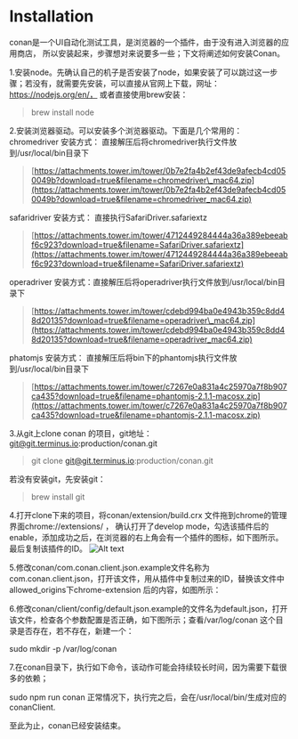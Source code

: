 # Installation
conan是一个UI自动化测试工具，是浏览器的一个插件，由于没有进入浏览器的应用商店，
所以安装起来，步骤想对来说要多一些；下文将阐述如何安装Conan。

1.安装node。先确认自己的机子是否安装了node，如果安装了可以跳过这一步骤；若没有，就需要先安装，可以直接从官网上下载，网址：https://nodejs.org/en/，
或者直接使用brew安装：
> brew install node

2.安装浏览器驱动。可以安装多个浏览器驱动。下面是几个常用的：
chromedriver 安装方式： 直接解压后将chromedriver执行文件放到/usr/local/bin目录下
>[https://attachments.tower.im/tower/0b7e2fa4b2ef43de9afecb4cd050049b?download=true&filename=chromedriver\_mac64.zip](https://attachments.tower.im/tower/0b7e2fa4b2ef43de9afecb4cd050049b?download=true&filename=chromedriver_mac64.zip)

safaridriver 安装方式： 直接执行SafariDriver.safariextz
>[https://attachments.tower.im/tower/4712449284444a36a389ebeeabf6c923?download=true&filename=SafariDriver.safariextz](https://attachments.tower.im/tower/4712449284444a36a389ebeeabf6c923?download=true&filename=SafariDriver.safariextz)

operadriver 安装方式：直接解压后将operadriver执行文件放到/usr/local/bin目录下
>[https://attachments.tower.im/tower/cdebd994ba0e4943b359c8dd48d20135?download=true&filename=operadriver\_mac64.zip](https://attachments.tower.im/tower/cdebd994ba0e4943b359c8dd48d20135?download=true&filename=operadriver_mac64.zip)

phatomjs 安装方式： 直接解压后将bin下的phantomjs执行文件放到/usr/local/bin目录下
>[https://attachments.tower.im/tower/c7267e0a831a4c25970a7f8b907ca435?download=true&filename=phantomjs-2.1.1-macosx.zip](https://attachments.tower.im/tower/c7267e0a831a4c25970a7f8b907ca435?download=true&filename=phantomjs-2.1.1-macosx.zip)

3.从git上clone conan 的项目，git地址：git@git.terminus.io:production/conan.git
>git clone git@git.terminus.io:production/conan.git

若没有安装git，先安装git：
>brew install git

4.打开clone下来的项目，将conan/extension/build.crx 文件拖到chrome的管理界面chrome://extensions/ ，
确认打开了develop mode，勾选该插件后的enable，添加成功之后，在浏览器的右上角会有一个插件的图标，如下图所示。
最后复制该插件的ID。
![Alt text](/Users/sherry/terminus/gitbook/Import/conan-readme/assets/extension.png)


5.修改conan/com.conan.client.json.example文件名称为com.conan.client.json，打开该文件，用从插件中复制过来的ID，替换该文件中allowed_origins下chrome-extension 后的内容，如图所示：



6.修改conan/client/config/default.json.example的文件名为default.json，打开该文件，检查各个参数配置是否正确，如下图所示；查看/var/log/conan 这个目录是否存在，若不存在，新建一个：

sudo mkdir -p /var/log/conan


7.在conan目录下，执行如下命令，该动作可能会持续较长时间，因为需要下载很多的依赖；

sudo npm run conan
正常情况下，执行完之后，会在/usr/local/bin/生成对应的conanClient.

至此为止，conan已经安装结束。